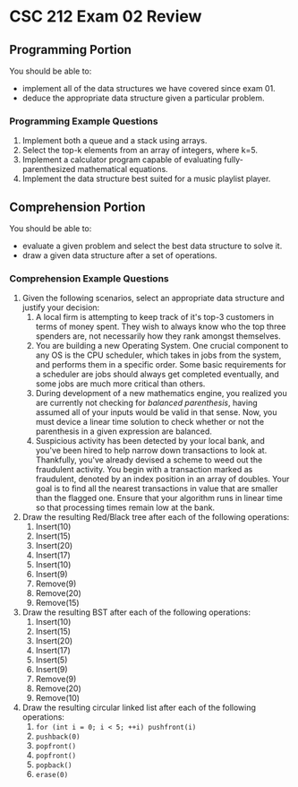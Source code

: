 # CSC 212 Exam 02 Review

## Programming Portion

You should be able to:

- implement all of the data structures we have covered since exam 01.
- deduce the appropriate data structure given a particular problem.

### Programming Example Questions

1. Implement both a queue and a stack using arrays.
2. Select the top-k elements from an array of integers, where k=5.
3. Implement a calculator program capable of evaluating fully-parenthesized mathematical equations.
4. Implement the data structure best suited for a music playlist player.

## Comprehension Portion

You should be able to:

- evaluate a given problem and select the best data structure to solve it.
- draw a given data structure after a set of operations.

### Comprehension Example Questions

1. Given the following scenarios, select an appropriate data structure and justify your decision:
   1. A local firm is attempting to keep track of it's top-3 customers in terms of money spent. They wish to always know who the top three spenders are, not necessarily how they rank amongst themselves.
   2. You are building a new Operating System. One crucial component to any OS is the CPU scheduler, which takes in jobs from the system, and performs them in a specific order. Some basic requirements for a scheduler are jobs should always get completed eventually, and some jobs are much more critical than others.
   3. During development of a new mathematics engine, you realized you are currently not checking for *balanced parenthesis*, having assumed all of your inputs would be valid in that sense. Now, you must device a linear time solution to check whether or not the parenthesis in a given expression are balanced.
   4. Suspicious activity has been detected by your local bank, and you've been hired to help narrow down transactions to look at. Thankfully, you've already devised a scheme to weed out the fraudulent activity. You begin with a transaction marked as fraudulent, denoted by an index position in an array of doubles. Your goal is to find all the nearest transactions in value that are smaller than the flagged one. Ensure that your algorithm runs in linear time so that processing times remain low at the bank.
2. Draw the resulting Red/Black tree after each of the following operations:
   1. Insert(10)
   2. Insert(15)
   3. Insert(20)
   4. Insert(17)
   5. Insert(10)
   6. Insert(9)
   7. Remove(9)
   8. Remove(20)
   9. Remove(15)
3. Draw the resulting BST after each of the following operations:
   1. Insert(10)
   2. Insert(15)
   3. Insert(20)
   4. Insert(17)
   5. Insert(5)
   6. Insert(9)
   7. Remove(9)
   8. Remove(20)
   9. Remove(10)
4. Draw the resulting circular linked list after each of the following operations:
   1. `for (int i = 0; i < 5; ++i) pushfront(i)`
   2. `pushback(0)`
   3. `popfront()`
   4. `popfront()`
   5. `popback()`
   6. `erase(0)`
